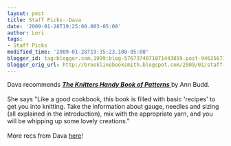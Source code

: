 ```yaml
---
layout: post
title: Staff Picks--Dava
date: '2009-01-28T19:25:00.003-05:00'
author: Lori
tags:
- Staff Picks
modified_time: '2009-01-28T19:35:23.108-05:00'
blogger_id: tag:blogger.com,1999:blog-5767374071871443859.post-946356711926238509
blogger_orig_url: http://brooklinebooksmith.blogspot.com/2009/01/staff-picks-dava.html
---
```


<span class="blsp-spelling-error" id="SPELLING_ERROR_0">Dava</span> recommends <a href="http://brookline.booksense.com/NASApp/store/Product?s=showproduct&amp;isbn=9781931499040"><strong><em>The Knitters Handy Book of Patterns</em></strong> </a>by Ann Budd.<br /><br />She says "Like a good cookbook, this book is filled with basic 'recipes' to get you into knitting. Take the information about gauge, needles and sizing (all explained in the introduction), mix with the appropriate yarn, and you will be whipping up some lovely creations."<br /><br />More recs from <span class="blsp-spelling-error" id="SPELLING_ERROR_1">Dava</span> <a href="http://brookline.booksense.com/NASApp/store/IndexJsp?s=storepicks&amp;page=321904">here</a>!
